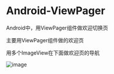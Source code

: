 # Android-ViewPager
Android中，用ViewPager组件做欢迎切换页

主要用ViewPager组件做的欢迎页

用多个ImageView在下面做欢迎页的导航

![image](https://github.com/geniussyx/Android-ViewPager/image-folder/image1.png)
